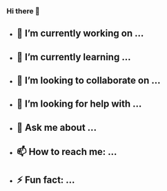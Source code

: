 ### Hi there 👋

- 🔭 I’m currently working on ...
  --------------------------------------------------------
- 🌱 I’m currently learning ...
  --------------------------------------------------------
- 👯 I’m looking to collaborate on ...
  --------------------------------------------------------
- 🤔 I’m looking for help with ...
  --------------------------------------------------------
- 💬 Ask me about ...
  --------------------------------------------------------
- 📫 How to reach me: ...
  --------------------------------------------------------
- ⚡ Fun fact: ...
  --------------------------------------------------------

